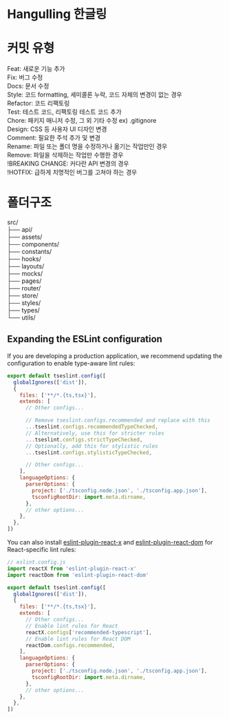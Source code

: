 # Hangulling 한글링

# 커밋 유형
Feat: 새로운 기능 추가  
Fix: 버그 수정  
Docs: 문서 수정  
Style: 코드 formatting, 세미콜론 누락, 코드 자체의 변경이 없는 경우  
Refactor: 코드 리팩토링  
Test: 테스트 코드, 리팩토링 테스트 코드 추가  
Chore: 패키지 매니저 수정, 그 외 기타 수정 ex) .gitignore  
Design: CSS 등 사용자 UI 디자인 변경  
Comment: 필요한 주석 추가 및 변경  
Rename: 파일 또는 폴더 명을 수정하거나 옮기는 작업만인 경우  
Remove: 파일을 삭제하는 작업만 수행한 경우  
!BREAKING CHANGE: 커다란 API 변경의 경우  
!HOTFIX: 급하게 치명적인 버그를 고쳐야 하는 경우  

# 폴더구조
src/  
├── api/  
├── assets/  
├── components/  
├── constants/  
├── hooks/  
├── layouts/  
├── mocks/  
├── pages/  
├── router/  
├── store/  
├── styles/  
├── types/  
└── utils/  

## Expanding the ESLint configuration

If you are developing a production application, we recommend updating the configuration to enable type-aware lint rules:

```js
export default tseslint.config([
  globalIgnores(['dist']),
  {
    files: ['**/*.{ts,tsx}'],
    extends: [
      // Other configs...

      // Remove tseslint.configs.recommended and replace with this
      ...tseslint.configs.recommendedTypeChecked,
      // Alternatively, use this for stricter rules
      ...tseslint.configs.strictTypeChecked,
      // Optionally, add this for stylistic rules
      ...tseslint.configs.stylisticTypeChecked,

      // Other configs...
    ],
    languageOptions: {
      parserOptions: {
        project: ['./tsconfig.node.json', './tsconfig.app.json'],
        tsconfigRootDir: import.meta.dirname,
      },
      // other options...
    },
  },
])
```

You can also install [eslint-plugin-react-x](https://github.com/Rel1cx/eslint-react/tree/main/packages/plugins/eslint-plugin-react-x) and [eslint-plugin-react-dom](https://github.com/Rel1cx/eslint-react/tree/main/packages/plugins/eslint-plugin-react-dom) for React-specific lint rules:

```js
// eslint.config.js
import reactX from 'eslint-plugin-react-x'
import reactDom from 'eslint-plugin-react-dom'

export default tseslint.config([
  globalIgnores(['dist']),
  {
    files: ['**/*.{ts,tsx}'],
    extends: [
      // Other configs...
      // Enable lint rules for React
      reactX.configs['recommended-typescript'],
      // Enable lint rules for React DOM
      reactDom.configs.recommended,
    ],
    languageOptions: {
      parserOptions: {
        project: ['./tsconfig.node.json', './tsconfig.app.json'],
        tsconfigRootDir: import.meta.dirname,
      },
      // other options...
    },
  },
])
```
